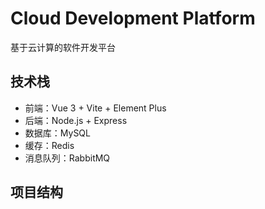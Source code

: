 # Cloud Development Platform

基于云计算的软件开发平台

## 技术栈
- 前端：Vue 3 + Vite + Element Plus
- 后端：Node.js + Express
- 数据库：MySQL
- 缓存：Redis
- 消息队列：RabbitMQ

## 项目结构
